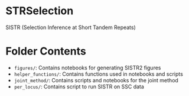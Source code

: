 # STRSelection  
SISTR (Selection Inference at Short Tandem Repeats)  

# Folder Contents  
* `figures/`: Contains notebooks for generating SISTR2 figures  
* `helper_functions/`: Contains functions used in notebooks and scripts  
* `joint_method/`: Contains scripts and notebooks for the joint method  
* `per_locus/`: Contains script to run SISTR on SSC data